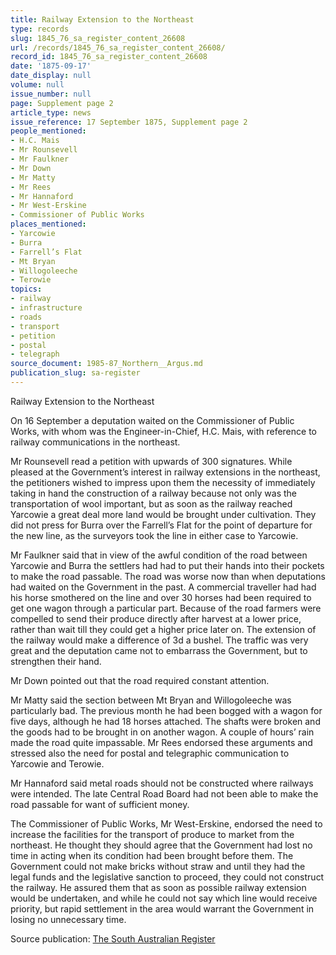 ```yaml
---
title: Railway Extension to the Northeast
type: records
slug: 1845_76_sa_register_content_26608
url: /records/1845_76_sa_register_content_26608/
record_id: 1845_76_sa_register_content_26608
date: '1875-09-17'
date_display: null
volume: null
issue_number: null
page: Supplement page 2
article_type: news
issue_reference: 17 September 1875, Supplement page 2
people_mentioned:
- H.C. Mais
- Mr Rounsevell
- Mr Faulkner
- Mr Down
- Mr Matty
- Mr Rees
- Mr Hannaford
- Mr West-Erskine
- Commissioner of Public Works
places_mentioned:
- Yarcowie
- Burra
- Farrell’s Flat
- Mt Bryan
- Willogoleeche
- Terowie
topics:
- railway
- infrastructure
- roads
- transport
- petition
- postal
- telegraph
source_document: 1985-87_Northern__Argus.md
publication_slug: sa-register
---
```


Railway Extension to the Northeast

On 16 September a deputation waited on the Commissioner of Public Works, with whom was the Engineer-in-Chief, H.C. Mais, with reference to railway communications in the northeast.

Mr Rounsevell read a petition with upwards of 300 signatures.  While pleased at the Government’s interest in railway extensions in the northeast, the petitioners wished to impress upon them the necessity of immediately taking in hand the construction of a railway because not only was the transportation of wool important, but as soon as the railway reached Yarcowie a great deal more land would be brought under cultivation.  They did not press for Burra over the Farrell’s Flat for the point of departure for the new line, as the surveyors took the line in either case to Yarcowie.

Mr Faulkner said that in view of the awful condition of the road between Yarcowie and Burra the settlers had had to put their hands into their pockets to make the road passable.  The road was worse now than when deputations had waited on the Government in the past.  A commercial traveller had had his horse smothered on the line and over 30 horses had been required to get one wagon through a particular part.  Because of the road farmers were compelled to send their produce directly after harvest at a lower price, rather than wait till they could get a higher price later on.  The extension of the railway would make a difference of 3d a bushel.  The traffic was very great and the deputation came not to embarrass the Government, but to strengthen their hand.

Mr Down pointed out that the road required constant attention.

Mr Matty said the section between Mt Bryan and Willogoleeche was particularly bad.  The previous month he had been bogged with a wagon for five days, although he had 18 horses attached.  The shafts were broken and the goods had to be brought in on another wagon.  A couple of hours’ rain made the road quite impassable.  Mr Rees endorsed these arguments and stressed also the need for postal and telegraphic communication to Yarcowie and Terowie.

Mr Hannaford said metal roads should not be constructed where railways were intended.  The late Central Road Board had not been able to make the road passable for want of sufficient money.

The Commissioner of Public Works, Mr West-Erskine, endorsed the need to increase the facilities for the transport of produce to market from the northeast.  He thought they should agree that the Government had lost no time in acting when its condition had been brought before them.  The Government could not make bricks without straw and until they had the legal funds and the legislative sanction to proceed, they could not construct the railway.  He assured them that as soon as possible railway extension would be undertaken, and while he could not say which line would receive priority, but rapid settlement in the area would warrant the Government in losing no unnecessary time.

Source publication: [The South Australian Register](/publications/sa-register/)
